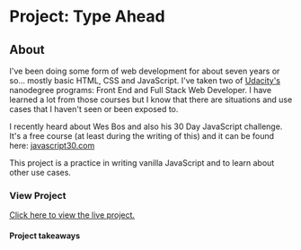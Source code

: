 # Project: Type Ahead

## About
I've been doing some form of web development for about seven years or so... mostly basic HTML, CSS and JavaScript. I've taken two of [Udacity's](https://www.udacity.com) nanodegree programs: Front End and Full Stack Web Developer. I have learned a lot from those courses but I know that there are situations and use cases that I haven't seen or been exposed to.

I recently heard about Wes Bos and also his 30 Day JavaScript challenge. It's a free course (at least during the writing of this) and it can be found here: [javascript30.com](https://javascript30.com)

This project is a practice in writing vanilla JavaScript and to learn about other use cases.

### View Project
[Click here to view the live project.]()


#### Project takeaways
